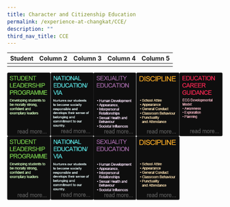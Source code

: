 ```yaml
---
title: Character and Citizenship Education
permalink: /experience-at-changkat/CCE/
description: ""
third_nav_title: CCE
---
```

| Student  | Column 2 | Column 3 | Column 4 | Column 5
| -------- | -------- | -------- | -------- | -------- |
|     |      |      |      |      |



<img src="/images/1-5.png" style="width:20%;float:left">


<img src="/images/2-5.png" style="width:20%;float:left">


<img src="/images/3-5.png" style="width:20%;float:left">


<img src="/images/4-5.png" style="width:20%;float:left">


<img src="/images/5-5.png" style="width:20%;float:left">


<p><a href="/experience-at-changkat/CCE/Student-Leadership-Programme"><img style="width:20%;float:left" src="/images/1-5.png"></a></p>


<p><a href="/experience-at-changkat/CCE/National-Education-VIA"><img style="width:20%;float:left" src="/images/2-5.png"></a></p>


<p><a href="/experience-at-changkat/CCE/Sexuality-Education/"><img style="width:20%;float:left" src="/images/3-5.png"></a></p>

<p><a href="/experience-at-changkat/CCE/Sexuality-Education/"><img style="width:20%;float:left" src="/images/4-5.png"></a></p>